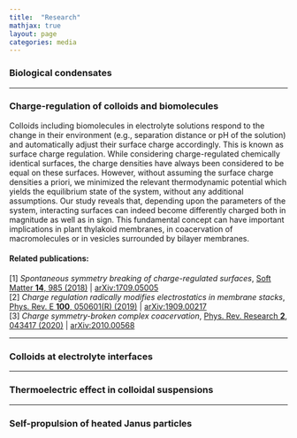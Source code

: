 ```yaml
---
title:  "Research"
mathjax: true
layout: page
categories: media
---
```


### Biological condensates
---
### Charge-regulation of colloids and biomolecules

Colloids including biomolecules in electrolyte solutions respond to the change in their environment (e.g., separation distance or pH of the solution) and automatically adjust their surface
charge accordingly. This is known as surface charge regulation. While considering charge-regulated chemically identical surfaces, the charge densities have always been considered to be equal on these surfaces. However, without assuming the surface charge densities a priori, we minimized the relevant thermodynamic potential which yields the equilibrium state of the system, without any additional assumptions. Our study reveals that, depending upon the parameters of the system, interacting surfaces can indeed become differently charged both in magnitude as well as in sign. This fundamental concept can have important implications in plant thylakoid membranes, in coacervation of macromolecules or in vesicles surrounded by bilayer membranes.

#### Related publications:

[1] <em>Spontaneous symmetry breaking of charge-regulated surfaces</em>, [Soft Matter **14**, 985 (2018)](https://doi.org/10.1039/C7SM02270K) | [arXiv:1709.05005](https://doi.org/10.48550/arXiv.1709.05005)<br>
[2] <em>Charge regulation radically modifies electrostatics in membrane stacks</em>, [Phys. Rev. E **100**, 050601(R) (2019)](https://doi.org/10.1103/PhysRevE.100.050601) | [arXiv:1909.00217](https://doi.org/10.48550/arXiv.1909.00217)<br>
[3] <em>Charge symmetry-broken complex coacervation</em>, [Phys. Rev. Research **2**, 043417 (2020)](https://doi.org/10.1103/PhysRevResearch.2.043417) | [arXiv:2010.00568](https://doi.org/10.48550/arXiv.2010.00568)

---
### Colloids at electrolyte interfaces
---
### Thermoelectric effect in colloidal suspensions
---
### Self-propulsion of heated Janus particles
